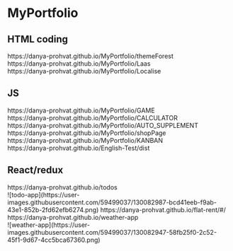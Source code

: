 # MyPortfolio
<h2>HTML coding</h2>
https://danya-prohvat.github.io/MyPortfolio/themeForest <br>
https://danya-prohvat.github.io/MyPortfolio/Laas <br>
https://danya-prohvat.github.io/MyPortfolio/Localise <br>
<h2>JS</h2>
https://danya-prohvat.github.io/MyPortfolio/GAME <br>
https://danya-prohvat.github.io/MyPortfolio/CALCULATOR <br>
https://danya-prohvat.github.io/MyPortfolio/AUTO_SUPPLEMENT <br>
https://danya-prohvat.github.io/MyPortfolio/shopPage <br>
https://danya-prohvat.github.io/MyPortfolio/KANBAN <br>
https://danya-prohvat.github.io/English-Test/dist <br>
<h2>React/redux</h2>
https://danya-prohvat.github.io/todos <br>
![todo-app](https://user-images.githubusercontent.com/59499037/130082987-bcd41eeb-f9ab-43e1-852b-2fd62efb6274.png)
https://danya-prohvat.github.io/flat-rent/#/ <br>
https://danya-prohvat.github.io/weather-app <br>
![weather-app](https://user-images.githubusercontent.com/59499037/130082947-58fb25f0-2c52-45f1-9d67-4cc5bca67360.png)



